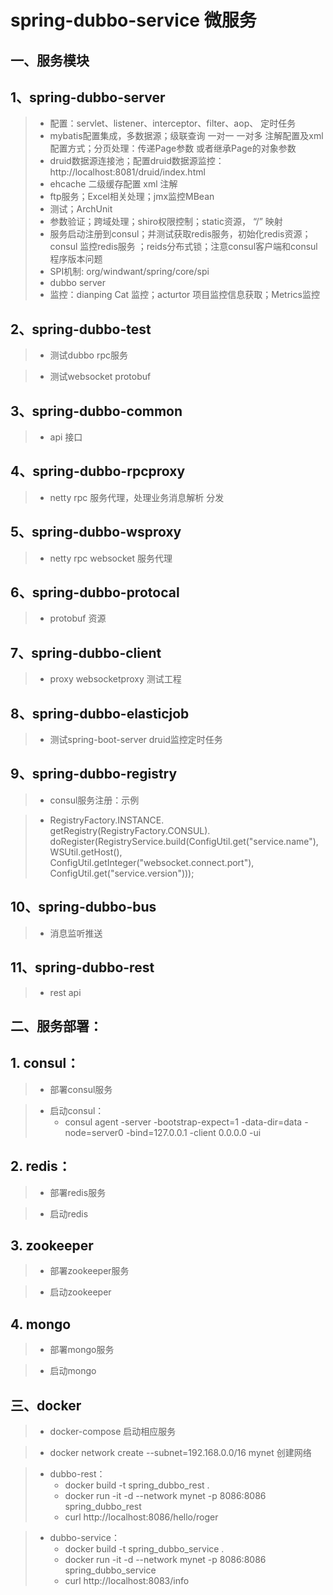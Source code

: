 spring-dubbo-service  微服务
============================


一、服务模块
---------------------

## 1、spring-dubbo-server

  >*  配置：servlet、listener、interceptor、filter、aop、 定时任务
  >*  mybatis配置集成，多数据源；级联查询 一对一 一对多 注解配置及xml配置方式；分页处理：传递Page参数 或者继承Page的对象参数
  >*  druid数据源连接池；配置druid数据源监控：http://localhost:8081/druid/index.html
  >*  ehcache 二级缓存配置 xml 注解 
  >*  ftp服务；Excel相关处理；jmx监控MBean
  >*  测试；ArchUnit
  >*  参数验证；跨域处理；shiro权限控制；static资源， “/” 映射 
  >*  服务启动注册到consul；并测试获取redis服务，初始化redis资源；consul 监控redis服务 ；reids分布式锁；注意consul客户端和consul程序版本问题
  >*  SPI机制: org/windwant/spring/core/spi
  >*  dubbo server
  >*  监控：dianping Cat 监控；acturtor 项目监控信息获取；Metrics监控

## 2、spring-dubbo-test

  >*  测试dubbo rpc服务

  >*  测试websocket protobuf

## 3、spring-dubbo-common

  >*  api 接口

## 4、spring-dubbo-rpcproxy

  >*  netty rpc 服务代理，处理业务消息解析 分发

## 5、spring-dubbo-wsproxy

  >*  netty rpc websocket 服务代理

## 6、spring-dubbo-protocal

  >*  protobuf 资源

## 7、spring-dubbo-client

  >*  proxy websocketproxy 测试工程

## 8、spring-dubbo-elasticjob

  >*  测试spring-boot-server druid监控定时任务


## 9、spring-dubbo-registry

  >*  consul服务注册：示例

  >*  RegistryFactory.INSTANCE.
                     getRegistry(RegistryFactory.CONSUL).
                     doRegister(RegistryService.build(ConfigUtil.get("service.name"),
                             WSUtil.getHost(),
                             ConfigUtil.getInteger("websocket.connect.port"),
                             ConfigUtil.get("service.version")));

## 10、spring-dubbo-bus

  >*  消息监听推送

## 11、spring-dubbo-rest

  >*  rest api


二、服务部署：
-----------------

## 1. consul：

>* 部署consul服务

>* 启动consul：
>    * consul agent -server -bootstrap-expect=1  -data-dir=data -node=server0 -bind=127.0.0.1 -client 0.0.0.0 -ui

## 2. redis：

>* 部署redis服务

>* 启动redis

## 3. zookeeper

>* 部署zookeeper服务

>* 启动zookeeper

## 4. mongo

>* 部署mongo服务

>* 启动mongo

三、docker
-----------------

>* docker-compose 启动相应服务

>* docker network create --subnet=192.168.0.0/16 mynet 创建网络

>* dubbo-rest：
>    * docker build -t spring_dubbo_rest .
>    * docker run -it -d --network mynet -p 8086:8086 spring_dubbo_rest
>    * curl http://localhost:8086/hello/roger

>* dubbo-service：
>    * docker build -t spring_dubbo_service .
>    * docker run -it -d --network mynet -p 8086:8086 spring_dubbo_service
>    * curl http://localhost:8083/info
